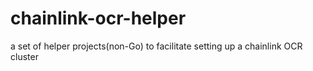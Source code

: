 # chainlink-ocr-helper
a set of helper projects(non-Go) to facilitate setting up a chainlink OCR cluster
